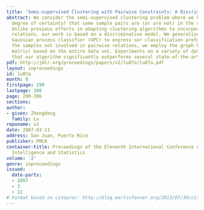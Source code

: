 ```yaml
---
title: 'Semi-supervised Clustering with Pairwise Constraints: A Discriminative Approach'
abstract: We consider the semi-supervised clustering problem where we know (with varying
  degree of certainty) that some sample pairs are (or are not) in the same class.
  Unlike previous efforts in adapting clustering algorithms to incorporate those pairwise
  relations, our work is based on a discriminative model. We generalize the standard
  Gaussian process classifier (GPC) to express our classification preference. To use
  the samples not involved in pairwise relations, we employ the graph kernels (covariance
  matrix) based on the entire data set. Experiments on a variety of data sets show
  that our algorithm significantly outperforms several state-of-the-art methods.
pdf: http://jmlr.org/proceedings/papers/v2/lu07a/lu07a.pdf
layout: inproceedings
id: lu07a
month: 0
firstpage: 299
lastpage: 306
page: 299-306
sections: 
author:
- given: Zhengdong
  family: Lu
reponame: v2
date: 2007-03-11
address: San Juan, Puerto Rico
publisher: PMLR
container-title: Proceedings of the Eleventh International Conference on Artificial
  Intelligence and Statistics
volume: '2'
genre: inproceedings
issued:
  date-parts:
  - 2007
  - 3
  - 11
# Format based on citeproc: http://blog.martinfenner.org/2013/07/30/citeproc-yaml-for-bibliographies/
---
```

